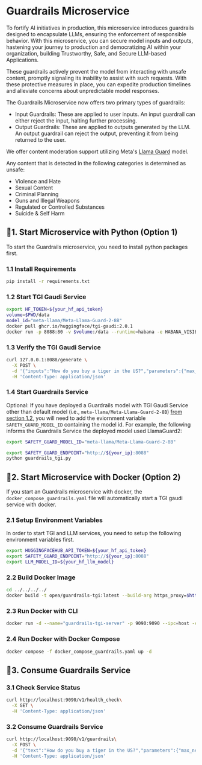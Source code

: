# Guardrails Microservice

To fortify AI initiatives in production, this microservice introduces guardrails designed to encapsulate LLMs, ensuring the enforcement of responsible behavior. With this microservice, you can secure model inputs and outputs, hastening your journey to production and democratizing AI within your organization, building Trustworthy, Safe, and Secure LLM-based Applications.

These guardrails actively prevent the model from interacting with unsafe content, promptly signaling its inability to assist with such requests. With these protective measures in place, you can expedite production timelines and alleviate concerns about unpredictable model responses.

The Guardrails Microservice now offers two primary types of guardrails:

- Input Guardrails: These are applied to user inputs. An input guardrail can either reject the input, halting further processing.
- Output Guardrails: These are applied to outputs generated by the LLM. An output guardrail can reject the output, preventing it from being returned to the user.

We offer content moderation support utilizing Meta's [Llama Guard](https://huggingface.co/meta-llama/Meta-Llama-Guard-2-8B) model.

Any content that is detected in the following categories is determined as unsafe:

- Violence and Hate
- Sexual Content
- Criminal Planning
- Guns and Illegal Weapons
- Regulated or Controlled Substances
- Suicide & Self Harm

## 🚀1. Start Microservice with Python (Option 1)

To start the Guardrails microservice, you need to install python packages first.

### 1.1 Install Requirements

```bash
pip install -r requirements.txt
```

### 1.2 Start TGI Gaudi Service

```bash
export HF_TOKEN=${your_hf_api_token}
volume=$PWD/data
model_id="meta-llama/Meta-Llama-Guard-2-8B"
docker pull ghcr.io/huggingface/tgi-gaudi:2.0.1
docker run -p 8088:80 -v $volume:/data --runtime=habana -e HABANA_VISIBLE_DEVICES=all -e OMPI_MCA_btl_vader_single_copy_mechanism=none --cap-add=sys_nice --ipc=host -e HTTPS_PROXY=$https_proxy -e HTTP_PROXY=$https_proxy -e HF_TOKEN=$HF_TOKEN ghcr.io/huggingface/tgi-gaudi:2.0.1 --model-id $model_id --max-input-length 1024 --max-total-tokens 2048
```

### 1.3 Verify the TGI Gaudi Service

```bash
curl 127.0.0.1:8088/generate \
  -X POST \
  -d '{"inputs":"How do you buy a tiger in the US?","parameters":{"max_new_tokens":32}}' \
  -H 'Content-Type: application/json'
```

### 1.4 Start Guardrails Service

Optional: If you have deployed a Guardrails model with TGI Gaudi Service other than default model (i.e., `meta-llama/Meta-Llama-Guard-2-8B`) [from section 1.2](#12-start-tgi-gaudi-service), you will need to add the eviornment variable `SAFETY_GUARD_MODEL_ID` containing the model id. For example, the following informs the Guardrails Service the deployed model used LlamaGuard2:

```bash
export SAFETY_GUARD_MODEL_ID="meta-llama/Meta-Llama-Guard-2-8B"
```

```bash
export SAFETY_GUARD_ENDPOINT="http://${your_ip}:8088"
python guardrails_tgi.py
```

## 🚀2. Start Microservice with Docker (Option 2)

If you start an Guardrails microservice with docker, the `docker_compose_guardrails.yaml` file will automatically start a TGI gaudi service with docker.

### 2.1 Setup Environment Variables

In order to start TGI and LLM services, you need to setup the following environment variables first.

```bash
export HUGGINGFACEHUB_API_TOKEN=${your_hf_api_token}
export SAFETY_GUARD_ENDPOINT="http://${your_ip}:8088"
export LLM_MODEL_ID=${your_hf_llm_model}
```

### 2.2 Build Docker Image

```bash
cd ../../../../
docker build -t opea/guardrails-tgi:latest --build-arg https_proxy=$https_proxy --build-arg http_proxy=$http_proxy -f comps/guardrails/llama_guard/langchain/Dockerfile .
```

### 2.3 Run Docker with CLI

```bash
docker run -d --name="guardrails-tgi-server" -p 9090:9090 --ipc=host -e http_proxy=$http_proxy -e https_proxy=$https_proxy -e no_proxy=$no_proxy -e SAFETY_GUARD_ENDPOINT=$SAFETY_GUARD_ENDPOINT -e HUGGINGFACEHUB_API_TOKEN=$HUGGINGFACEHUB_API_TOKEN opea/guardrails-tgi:latest
```

### 2.4 Run Docker with Docker Compose

```bash
docker compose -f docker_compose_guardrails.yaml up -d
```

## 🚀3. Consume Guardrails Service

### 3.1 Check Service Status

```bash
curl http://localhost:9090/v1/health_check\
  -X GET \
  -H 'Content-Type: application/json'
```

### 3.2 Consume Guardrails Service

```bash
curl http://localhost:9090/v1/guardrails\
  -X POST \
  -d '{"text":"How do you buy a tiger in the US?","parameters":{"max_new_tokens":32}}' \
  -H 'Content-Type: application/json'
```
